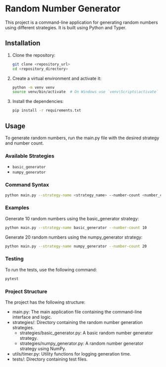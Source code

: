 # Random Number Generator

This project is a command-line application for generating random numbers using different strategies. It is built using Python and Typer.

## Installation

1. Clone the repository:
    ```bash
    git clone <repository_url>
    cd <repository_directory>
    ```

2. Create a virtual environment and activate it:
    ```bash
    python -m venv venv
    source venv/bin/activate  # On Windows use `venv\Scripts\activate`
    ```

3. Install the dependencies:
    ```bash
    pip install -r requirements.txt
    ```

## Usage

To generate random numbers, run the main.py file with the desired strategy and number count.

### Available Strategies

- `basic_generator`
- `numpy_generator`

### Command Syntax

```bash
python main.py --strategy-name <strategy_name> --number-count <number_count>
```

### Examples

Generate 10 random numbers using the basic_generator strategy:

```bash
python main.py --strategy-name basic_generator --number-count 10
```

Generate 20 random numbers using the numpy_generator strategy:

```bash
python main.py --strategy-name numpy_generator --number-count 20
```

### Testing

To run the tests, use the following command:

```bash
pytest
```

### Project Structure

The project has the following structure:

* main.py: The main application file containing the command-line interface and logic.
* strategies/: Directory containing the random number generation strategies.
    * strategies/basic_generator.py: A basic random number generator strategy.
    * strategies/numpy_generator.py: A random number generator strategy using NumPy.
* utils/timer.py: Utility functions for logging generation time.
* tests/: Directory containing test files.